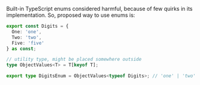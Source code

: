 Built-in TypeScript enums considered harmful, because of few quirks in its implementation.
So, proposed way to use enums is:

```typescript
export const Digits = {
  One: 'one',
  Two: 'two',
  Five: 'five'
} as const;

// utility type, might be placed somewhere outside
type ObjectValues<T> = T[keyof T];

export type DigitsEnum = ObjectValues<typeof Digits>; // 'one' | 'two' | 'five'
```